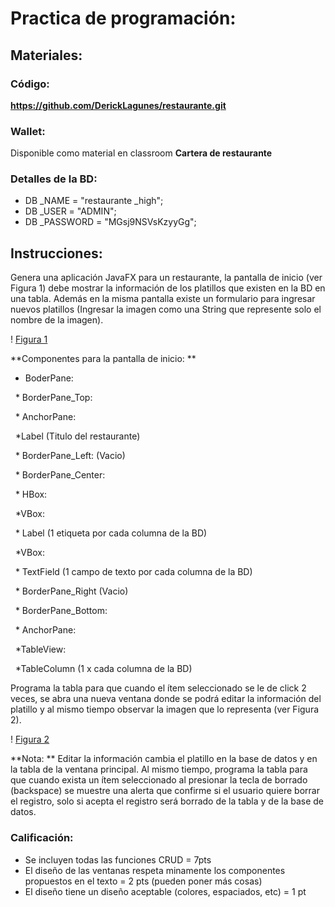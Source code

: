 # Practica de programación:

## Materiales:


### Código:

**https://github.com/DerickLagunes/restaurante.git**



### Wallet:

Disponible como material en classroom  **Cartera de restaurante**



### Detalles de la BD:

* DB \_NAME = "restaurante \_high";
* DB \_USER = "ADMIN";
* DB \_PASSWORD = "MGsj9NSVsKzyyGg";





## Instrucciones:

Genera una aplicación JavaFX para un restaurante, la pantalla de inicio (ver Figura 1) debe mostrar la información de los platillos que existen en la BD en una tabla. Además en la misma pantalla existe un formulario para ingresar nuevos platillos (Ingresar la imagen como una String que represente solo el nombre de la imagen).



! [Figura 1](Figura1.png)

**Componentes para la pantalla de inicio: **
* BoderPane:

   * BorderPane\_Top:

     * AnchorPane:

       *Label (Titulo del restaurante)

   * BorderPane\_Left: (Vacio)

   * BorderPane\_Center:

     * HBox:

       *VBox:

         * Label (1 etiqueta por cada columna de la BD)

       *VBox:

         * TextField (1 campo de texto por cada columna de la BD)

   * BorderPane\_Right (Vacio)

   * BorderPane\_Bottom:

     * AnchorPane:

       *TableView:

         *TableColumn (1 x cada columna de la BD)



Programa la tabla para que cuando el ítem seleccionado se le de click 2 veces, se abra una nueva ventana donde se podrá editar la información del platillo y al mismo tiempo observar la imagen que lo representa (ver Figura 2).



! [Figura 2](Figura2.png)



**Nota: ** Editar la información cambia el platillo en la base de datos y en la tabla de la ventana principal. Al mismo tiempo, programa la tabla para que cuando exista un ítem seleccionado al presionar la tecla de borrado (backspace) se muestre una alerta que confirme si el usuario quiere borrar el registro, solo si acepta el registro será borrado de la tabla y de la base de datos.



### Calificación:

* Se incluyen todas las funciones CRUD = 7pts
* El diseño de las ventanas respeta minamente los componentes propuestos en el texto = 2 pts (pueden poner más cosas)
* El diseño tiene un diseño aceptable (colores, espaciados, etc) = 1 pt
